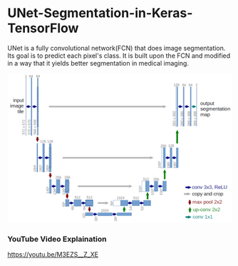 # UNet-Segmentation-in-Keras-TensorFlow
UNet is a fully convolutional network(FCN) that does image segmentation. Its goal is to predict each pixel's class. It is built upon the FCN and modified in a way that it yields better segmentation in medical imaging.

<img src="images/u-net-architecture.png">

### YouTube Video Explaination
https://youtu.be/M3EZS__Z_XE
